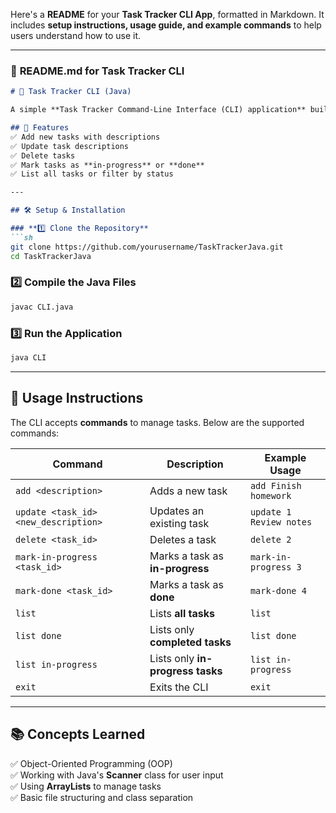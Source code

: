 Here's a **README** for your **Task Tracker CLI App**, formatted in Markdown. It includes **setup instructions, usage guide, and example commands** to help users understand how to use it.  

---

### 📌 **README.md** for Task Tracker CLI  
```markdown
# 📝 Task Tracker CLI (Java)  

A simple **Task Tracker Command-Line Interface (CLI) application** built in **Java**. This project was created as a learning exercise to understand Java fundamentals, including **classes, objects, I/O handling, and ArrayLists**.

## 🚀 Features  
✅ Add new tasks with descriptions  
✅ Update task descriptions  
✅ Delete tasks  
✅ Mark tasks as **in-progress** or **done**  
✅ List all tasks or filter by status  

---

## 🛠️ Setup & Installation  

### **1️⃣ Clone the Repository**  
```sh
git clone https://github.com/yourusername/TaskTrackerJava.git
cd TaskTrackerJava
```

### **2️⃣ Compile the Java Files**  
```sh
javac CLI.java
```

### **3️⃣ Run the Application**  
```sh
java CLI
```

---

## 📌 Usage Instructions  

The CLI accepts **commands** to manage tasks. Below are the supported commands:

| Command                  | Description                          | Example Usage |
|--------------------------|--------------------------------------|--------------|
| `add <description>`       | Adds a new task                     | `add Finish homework` |
| `update <task_id> <new_description>` | Updates an existing task | `update 1 Review notes` |
| `delete <task_id>`       | Deletes a task                      | `delete 2` |
| `mark-in-progress <task_id>` | Marks a task as **in-progress** | `mark-in-progress 3` |
| `mark-done <task_id>`    | Marks a task as **done**            | `mark-done 4` |
| `list`                   | Lists **all tasks**                 | `list` |
| `list done`              | Lists only **completed tasks**      | `list done` |
| `list in-progress`       | Lists only **in-progress tasks**    | `list in-progress` |
| `exit`                   | Exits the CLI                       | `exit` |



---

## 📚 Concepts Learned  
✅ Object-Oriented Programming (OOP)  
✅ Working with Java's **Scanner** class for user input  
✅ Using **ArrayLists** to manage tasks  
✅ Basic file structuring and class separation  

